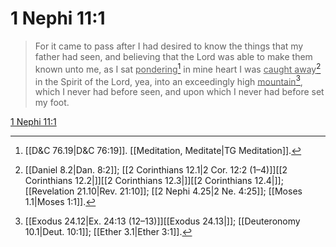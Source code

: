 # 1 Nephi 11:1

> For it came to pass after I had desired to know the things that my father had seen, and believing that the Lord was able to make them known unto me, as I sat <u>pondering</u>[^a] in mine heart I was <u>caught away</u>[^b] in the Spirit of the Lord, yea, into an exceedingly high <u>mountain</u>[^c], which I never had before seen, and upon which I never had before set my foot.

[1 Nephi 11:1](https://www.churchofjesuschrist.org/study/scriptures/bofm/1-ne/11?lang=eng&id=p1#p1)


[^a]: [[D&C 76.19|D&C 76:19]]. [[Meditation, Meditate|TG Meditation]].  
[^b]: [[Daniel 8.2|Dan. 8:2]]; [[2 Corinthians 12.1|2 Cor. 12:2 (1–4)]][[2 Corinthians 12.2|]][[2 Corinthians 12.3|]][[2 Corinthians 12.4|]]; [[Revelation 21.10|Rev. 21:10]]; [[2 Nephi 4.25|2 Ne. 4:25]]; [[Moses 1.1|Moses 1:1]].  
[^c]: [[Exodus 24.12|Ex. 24:13 (12–13)]][[Exodus 24.13|]]; [[Deuteronomy 10.1|Deut. 10:1]]; [[Ether 3.1|Ether 3:1]].  
